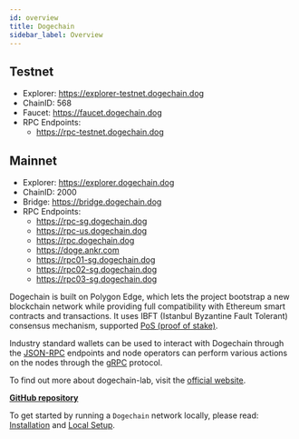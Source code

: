```yaml
---
id: overview 
title: Dogechain
sidebar_label: Overview
---
```


## Testnet
* Explorer: https://explorer-testnet.dogechain.dog
* ChainID:  568
* Faucet:  https://faucet.dogechain.dog
* RPC Endpoints:
    * https://rpc-testnet.dogechain.dog

## Mainnet
* Explorer: https://explorer.dogechain.dog
* ChainID: 2000
* Bridge: https://bridge.dogechain.dog
* RPC Endpoints:
    * https://rpc-sg.dogechain.dog
    * https://rpc-us.dogechain.dog
    * https://rpc.dogechain.dog
    * https://doge.ankr.com
    * https://rpc01-sg.dogechain.dog
    * https://rpc02-sg.dogechain.dog
    * https://rpc03-sg.dogechain.dog

Dogechain is built on Polygon Edge, which lets the project bootstrap a new blockchain network while providing full compatibility with Ethereum smart contracts and transactions. It uses IBFT (Istanbul Byzantine Fault Tolerant) consensus mechanism, supported [PoS (proof of stake)](/docs/consensus/pos-stake-unstake).

Industry standard wallets can be used to interact with Dogechain through the [JSON-RPC](/docs/working-with-node/query-json-rpc) endpoints and node operators can perform various actions on the nodes through the [gRPC](/docs/working-with-node/query-operator-info) protocol.

To find out more about dogechain-lab, visit the [official website](https://dogecoin.community).


**[GitHub repository](https://github.com/dogechain-lab/dogechain)**



To get started by running a `Dogechain` network locally, please read: [Installation](/docs/get-started/installation) and [Local Setup](/docs/get-started/set-up-ibft-locally).
